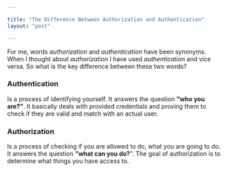 ```yaml
---

title: "The Difference Between Authorization and Authentication"
layout: "post"

---
```


For me, words *authorization* and *authentication* have been synonyms. When I thought about *authorization* I have used *authentication* and
vice versa. 
So what is the key difference between these two words?

### Authentication
Is a process of identifying yourself. It answers the question **"who you are?"**. It basically deals with provided credentials and
proving them to check if they are valid and match with an actual user.

### Authorization
Is a process of checking if you are allowed to do, what you are going to do. It answers the question **"what can you do?**". The goal of 
authorization is to determine what things you have access to.
